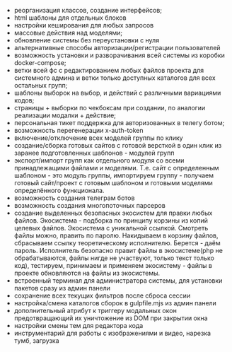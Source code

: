 
- реорганизация классов, создание интерфейсов;
- html шаблоны для отдельных блоков
- настройки кеширования для любых запросов
- массовые действия над моделями;
- обновление системы без переустановки с нуля
- альтернативные способы авторизации/регистрации пользователей
- возможность установки и разворачивания всей системы из коробки docker-compose;
- ветки всей фс с редактированием любых файлов проекта для системного админа и ветки только доступных каталогов для всех остальных групп;
- шаблоны выборок на выбор, и действий с различными вариациями кодов;
- страницы + выборки по чекбоксам при создании, по аналогии реализации модалки + действие;
- персональная тикет поддержка для авторизованных в телегу ботом;
- возможность перегенерации x-auth-token
- включение/отключение всех моделей группы по клику
- создание/сборка готовых сайтов с готовой версткой в один клик из заранее подготовленных шаблонов - модулей групп
- экспорт/импорт групп как отдельного модуля со всеми принадлежащими файлами и моделями. Т.е. сайт с определенным шаблоном - это модуль группы, импортируем группу - получаем готовый сайт/проект с готовым шаблоном и готовыми моделями определённого функционала.
- возможность создания телеграм ботов
- возможность создания многопоточных парсеров
- создание выделенных безопасных экосистем для правки любых файлов. Экосистема - подборка по принципу корзины из копий целевых файлов. Экосистема с уникальной ссылкой. Смотреть файлы можно, править по паролю. Накидываем в корзину файлов, сбрасываем ссылку теоретическому исполнителю. Берется - даём пароль. Исполнитель безопасно правит файлы в экосистеме(php не обрабатываются, файлы нигде не участвуют, только текст только код), тестируем, принимаем и применяем экосистему - файлы в проекте обновляются на файлы из экосистемы.
- встроенный терминал для администратора системы, для установки пакетов сразу из админ панели
- сохранение всех текущих фильтров после сброса сессии
- настройка/смена каталогов сборок в gulpfile.mjs из админ панели
- дополнительный атрибут к триггеру модальных окон предотвращающий их уничтожение из DOM при закрытии окна
- настройки смены тем для редактора кода
- инструментарий для работы с изображениями и видео, нарезка тумб, загрузка

